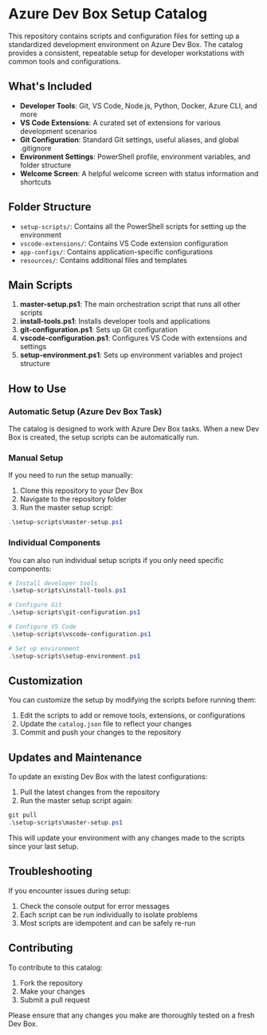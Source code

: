 # Azure Dev Box Setup Catalog

This repository contains scripts and configuration files for setting up a standardized development environment on Azure Dev Box. The catalog provides a consistent, repeatable setup for developer workstations with common tools and configurations.

## What's Included

- **Developer Tools**: Git, VS Code, Node.js, Python, Docker, Azure CLI, and more
- **VS Code Extensions**: A curated set of extensions for various development scenarios
- **Git Configuration**: Standard Git settings, useful aliases, and global .gitignore
- **Environment Settings**: PowerShell profile, environment variables, and folder structure
- **Welcome Screen**: A helpful welcome screen with status information and shortcuts

## Folder Structure

- `setup-scripts/`: Contains all the PowerShell scripts for setting up the environment
- `vscode-extensions/`: Contains VS Code extension configuration
- `app-configs/`: Contains application-specific configurations
- `resources/`: Contains additional files and templates

## Main Scripts

1. **master-setup.ps1**: The main orchestration script that runs all other scripts
2. **install-tools.ps1**: Installs developer tools and applications
3. **git-configuration.ps1**: Sets up Git configuration
4. **vscode-configuration.ps1**: Configures VS Code with extensions and settings
5. **setup-environment.ps1**: Sets up environment variables and project structure

## How to Use

### Automatic Setup (Azure Dev Box Task)

The catalog is designed to work with Azure Dev Box tasks. When a new Dev Box is created, the setup scripts can be automatically run.

### Manual Setup

If you need to run the setup manually:

1. Clone this repository to your Dev Box
2. Navigate to the repository folder
3. Run the master setup script:

```powershell
.\setup-scripts\master-setup.ps1
```

### Individual Components

You can also run individual setup scripts if you only need specific components:

```powershell
# Install developer tools
.\setup-scripts\install-tools.ps1

# Configure Git
.\setup-scripts\git-configuration.ps1

# Configure VS Code
.\setup-scripts\vscode-configuration.ps1

# Set up environment
.\setup-scripts\setup-environment.ps1
```

## Customization

You can customize the setup by modifying the scripts before running them:

1. Edit the scripts to add or remove tools, extensions, or configurations
2. Update the `catalog.json` file to reflect your changes
3. Commit and push your changes to the repository

## Updates and Maintenance

To update an existing Dev Box with the latest configurations:

1. Pull the latest changes from the repository
2. Run the master setup script again:

```powershell
git pull
.\setup-scripts\master-setup.ps1
```

This will update your environment with any changes made to the scripts since your last setup.

## Troubleshooting

If you encounter issues during setup:

1. Check the console output for error messages
2. Each script can be run individually to isolate problems
3. Most scripts are idempotent and can be safely re-run

## Contributing

To contribute to this catalog:

1. Fork the repository
2. Make your changes
3. Submit a pull request

Please ensure that any changes you make are thoroughly tested on a fresh Dev Box.